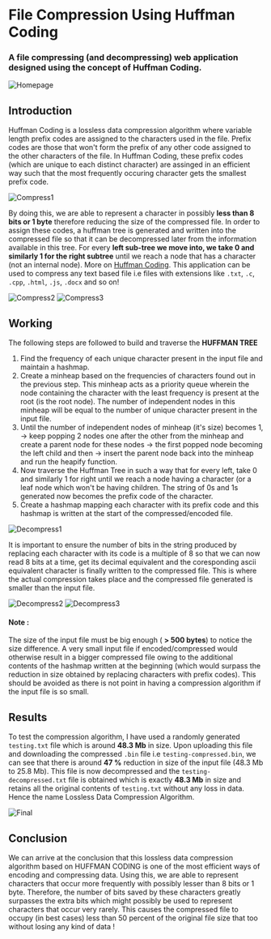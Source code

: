 # File Compression Using Huffman Coding

### A file compressing (and decompressing) web application designed using the concept of Huffman Coding.

![Homepage](static/Homepage.png)

## Introduction
Huffman Coding is a lossless data compression algorithm where variable length prefix codes are assigned to the characters used in the file. Prefix codes are those that won't form the prefix of any other code assigned to the other characters of the file. In Huffman Coding, these prefix codes (which are unique to each distinct character) are assinged in an efficient way such that the most frequently occuring character gets the smallest prefix code. 

![Compress1](static/Compress1.png)

By doing this, we are able to represent a character in possibly <strong>less than 8 bits or 1 byte</strong> therefore reducing the size of the compressed file. In order to assign these codes, a huffman tree is generated and written into the compressed file so that it can be decompressed later from the information available in this tree. For every <strong>left sub-tree we move into, we take 0 and similarly 1 for the right subtree</strong> until we reach a node that has a character (not an internal node).  More on [Huffman Coding](https://www.geeksforgeeks.org/huffman-coding-greedy-algo-3/). This application can be used to compress any text based file i.e files with extensions like ```.txt```, ```.c```, ```.cpp```, ```.html```, ```.js```, ```.docx``` and so on!

![Compress2](static/Compress2.png)
![Compress3](static/Compress3.png)

## Working
The following steps are followed to build and traverse the <strong>HUFFMAN TREE</strong>
<ol>
  <li>Find the frequency of each unique character present in the input file and maintain a hashmap.</li>
  <li>Create a minheap based on the frequencies of characters found out in the previous step. This minheap acts as a priority queue wherein the node containing the character with the least frequency is present at the root (is the root node). The number of independent nodes in this minheap will be equal to the number of unique character present in the input file.</li>
  <li>Until the number of independent nodes of minheap (it's size) becomes 1, -> keep popping 2 nodes one after the other from the minheap and create a parent node for these nodes -> the first popped node becoming the left child and then  -> insert the parent node back into the minheap and run the heapify function.</li>
  <li>Now traverse the Huffman Tree in such a way that for every left, take 0 and similarly 1 for right until we reach a node having a character (or a leaf node which won't be having children. The string of 0s and 1s generated now becomes the prefix code of the character. </li>
  <li>Create a hashmap mapping each character with its prefix code and this hashmap is written at the start of the compressed/encoded file.</li>
</ol>

![Decompress1](static/Decompress1.png)

It is important to ensure the number of bits in the string produced by replacing each character with its code is a multiple of 8 so that we can now read 8 bits at a time, get its decimal equivalent and the coresponding ascii equivalent character is finally written to the compressed file. This is where the actual compression takes place and the compressed file generated is smaller than the input file.<br>

![Decompress2](static/Decompress2.png)
![Decompress3](static/Decompress3.png)

#### Note : 
The size of the input file must be big enough ( <strong>> 500 bytes</strong>) to notice the size difference. A very small input file if encoded/compressed would otherwise result in a bigger compressed file owing to the additional contents of the hashmap written at the beginning (which would surpass the reduction in size obtained by replacing characters with prefix codes). This should be avoided as there is not point in having a compression algorithm if the input file is so small.

## Results
To test the compression algorithm, I have used a randomly generated ```testing.txt``` file which is around <strong>48.3 Mb</strong> in size. Upon uploading this file and downloading the compressed ```.bin``` file i.e ```testing-compressed.bin```, we can see that there is around <strong>47 %</strong> reduction in size of the input file (48.3 Mb to 25.8 Mb). This file is now decompressed and the ```testing-decompressed.txt``` file is obtained which is exactly <strong>48.3 Mb</strong> in size and retains all the original contents of ```testing.txt``` without any loss in data. Hence the name Lossless Data Compression Algorithm.

![Final](static/Final.png)

## Conclusion
We can arrive at the conclusion that this lossless data compression algorithm based on HUFFMAN CODING is one of the most efficient ways of encoding and compressing data. Using this, we are able to represent characters that occur more frequently with possibly lesser than 8 bits or 1 byte. Therefore, the number of bits saved by these characters greatly surpasses the extra bits which might possibly be used to represent characters that occur very rarely. This causes the compressed file to occupy (in best cases) less than 50 percent of the original file size that too without losing any kind of data !
